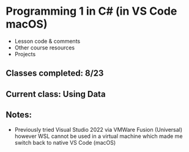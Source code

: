 # Programming 1 in C# (in VS Code macOS)

-   Lesson code & comments
-   Other course resources
-   Projects

## Classes completed: 8/23

## Current class: Using Data

## Notes:

-   Previously tried Visual Studio 2022 via VMWare Fusion (Universal) however WSL cannot be used in a virtual machine which made me switch back to native VS Code (macOS)
